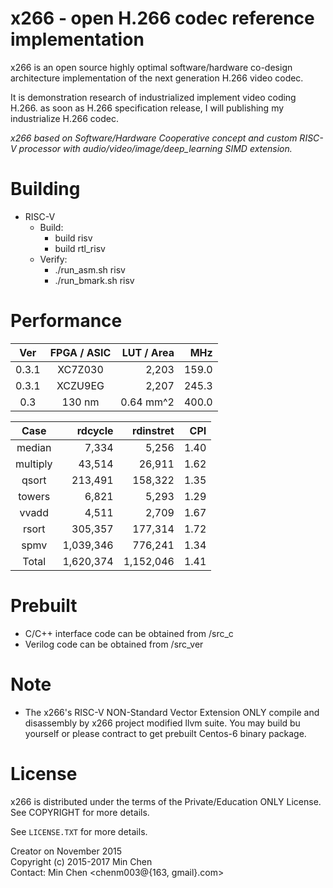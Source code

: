 
x266 - open H.266 codec reference implementation
==========================================

x266 is an open source highly optimal software/hardware co-design architecture implementation of the next generation H.266 video codec.

It is demonstration research of industrialized implement video coding H.266. as soon as H.266 specification release, I will publishing my industrialize H.266 codec.

_x266 based on Software/Hardware Cooperative concept and custom RISC-V processor with audio/video/image/deep_learning SIMD extension._


Building
========

- RISC-V<br>
    * Build:<br>
      * build risv<br>
      * build rtl_risv<br>
    * Verify:<br>
      * ./run_asm.sh risv<br>
      * ./run_bmark.sh risv<br>

Performance
========

|   Ver   |  FPGA / ASIC   |   LUT / Area   |   MHz  |
| :-----: |     :---:      |       ---:     |   ---: |
|  0.3.1  |     XC7Z030    |      2,203     |  159.0 |
|  0.3.1  |     XCZU9EG    |      2,207     |  245.3 |
|  0.3    |     130 nm     |      0.64 mm^2 |  400.0 |

|   Case    |   rdcycle  |  rdinstret |   CPI  |
| :-------: |  --------: |   ------:  |   ---: |
|  median   |     7,334  |     5,256  |   1.40 |
|  multiply |    43,514  |    26,911  |   1.62 |
|  qsort    |   213,491  |   158,322  |   1.35 |
|  towers   |     6,821  |     5,293  |   1.29 |
|  vvadd    |     4,511  |     2,709  |   1.67 |
|  rsort    |   305,357  |   177,314  |   1.72 |
|  spmv     | 1,039,346  |   776,241  |   1.34 |
|   Total   | 1,620,374  | 1,152,046  |   1.41 |


Prebuilt
=================

- C/C++ interface code can be obtained from /src_c<br>
- Verilog code can be obtained from /src_ver<br>

Note
=================
- The x266's RISC-V NON-Standard Vector Extension ONLY compile and disassembly by x266 project modified llvm suite. You may build bu yourself or please contract to get prebuilt Centos-6 binary package.


License
=======

x266 is distributed under the terms of the Private/Education ONLY License.
See COPYRIGHT for more details.

See `LICENSE.TXT` for more details.

Creator on November 2015<br>
Copyright (c) 2015-2017 Min Chen<br>
Contact: Min Chen <chenm003@{163, gmail}.com><br>
